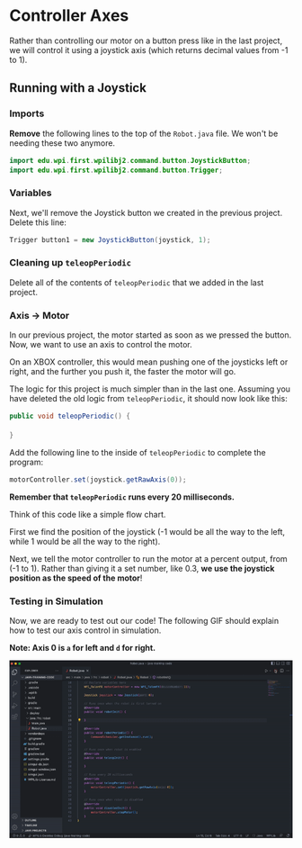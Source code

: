 # Controller Axes

Rather than controlling our motor on a button press like in the last project, we will control it using a joystick axis (which returns decimal values from -1 to 1).

## Running with a Joystick

### Imports

**Remove** the following lines to the top of the `Robot.java` file. We won't be needing these two anymore.

```java
import edu.wpi.first.wpilibj2.command.button.JoystickButton;
import edu.wpi.first.wpilibj2.command.button.Trigger;
```

### Variables

Next, we'll remove the Joystick button we created in the previous project. Delete this line:

```java
Trigger button1 = new JoystickButton(joystick, 1);
```

### Cleaning up `teleopPeriodic`

Delete all of the contents of `teleopPeriodic` that we added in the last project.

### Axis -> Motor

In our previous project, the motor started as soon as we pressed the button. Now, we want to use an axis to control the motor. 

On an XBOX controller, this would mean pushing one of the joysticks left or right, and the further you push it, the faster the motor will go.

The logic for this project is much simpler than in the last one. Assuming you have deleted the old logic from `teleopPeriodic`, it should now look like this:

```java
public void teleopPeriodic() {

}
```

Add the following line to the inside of `teleopPeriodic` to complete the program:

```java
motorController.set(joystick.getRawAxis(0));
```

**Remember that `teleopPeriodic` runs every 20 milliseconds.**

Think of this code like a simple flow chart. 

First we find the position of the joystick (-1 would be all the way to the left, while 1 would be all the way to the right).

Next, we tell the motor controller to run the motor at a percent output, from (-1 to 1). Rather than giving it a set number, like 0.3, **we use the joystick position as the speed of the motor**!

### Testing in Simulation

Now, we are ready to test out our code! The following GIF should explain how to test our axis control in simulation.

**Note: Axis 0 is `a` for left and `d` for right.**

![button control](../media/axis%20control.gif)